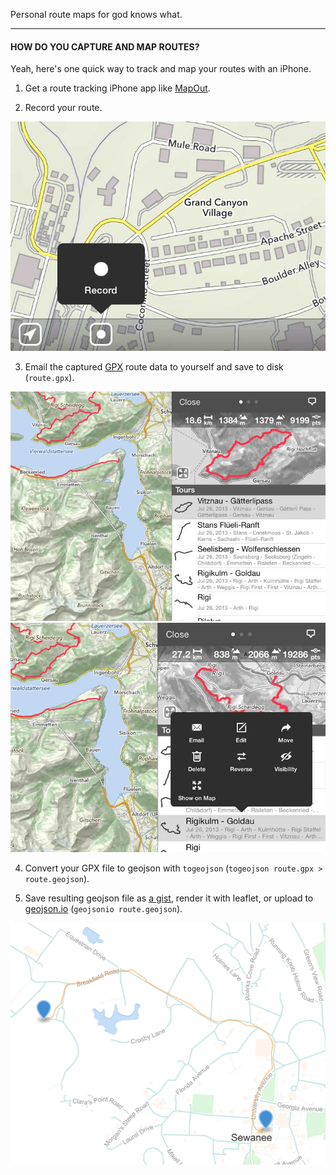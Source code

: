 Personal route maps for god knows what.

---

#### HOW DO YOU CAPTURE AND MAP ROUTES?

Yeah, here's one quick way to track and map your routes with an iPhone.

1. Get a route tracking iPhone app like [MapOut](http://www.mapoutapp.com).

2. Record your route.

![record](images/record.jpg)

3. Email the captured [GPX](http://en.wikipedia.org/wiki/GPS_Exchange_Format) route data to yourself and save to disk (`route.gpx`).

![manage](images/manage.jpg)
![email](images/email.jpg)

4. Convert your GPX file to geojson with `togeojson` (`togeojson route.gpx >
   route.geojson`).

5. Save resulting geojson file as [a gist](https://gist.github.com/joyrexus/213cad1bc2570bcee6e2), render it with leaflet, or upload to [geojson.io](http://geojson.io/) (`geojsonio route.geojson`).

![route](images/route.png)




